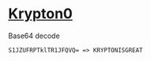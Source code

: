 # [Krypton0](http://overthewire.org/wargames/krypton/krypton0.html)

Base64 decode

`S1JZUFRPTklTR1JFQVQ= => KRYPTONISGREAT`